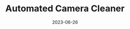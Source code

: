 ---
layout: default
title: Automated Camera Cleaner
modal-id: 11
date: 2023-06-26
img: Camera_Cleaner_1.JPG
img_cap: Render Of Device With No Door
img1: Camera_Cleaner_3.png
img1_cap: Exploded View Of Device
img2: Camera_Cleaner_2.JPG
img2_cap: Exploded View Of Pellet Dispenser
video: Camera_Cleaner.mp4
video_cap: Demonstration of Device Collecting Water and Cleaning
alt: image-alt
project-date: "2023-2024"
client: Patrick Space Force Base
category: Capstone
link:
Repolink: https://github.com/m-decicco/747Stability
description: "&nbsp;&nbsp;&nbsp;&nbsp;Patrick Space Force Base located in Melbourne FL, currently utilizing more than 100 cameras to act as surveillance on the base with plans of adding more cameras. Since Patrick’s Space Force Base is located on the coast, salt spray is landing on the camera lenses and drying leaving a salt residue. The salt builds up hindering their surveillance capabilities and the current solution employed by Patrick Space Force Base is having facility members clean the easily accessible cameras using a bucket and a ladder while inaccessible cameras await rainfall to clean them. These methods are time-consuming and not feasible as there could be periods of time where some vital cameras are not cleaned.
<br><br> 
&nbsp;&nbsp;&nbsp;&nbsp;Based off our initial description of the project and research done by the team, a solution path was identified that aligned with Patrick Space Force’s needs. The solution devised utilized collected rainwater using adhesion, a UVC LED to sanitize stagnant water, solar panels to be electronically isolated, all contained within a modular housing. After meetings with Maj Robinson and TSgt Lam and visiting the base to talk to MSgt Ford, a security personnel on base, a better understanding of their needs was determined, and our alpha confirmed we moved on to iterative development to complete the beta."
outcome: "&nbsp;&nbsp;&nbsp;&nbsp;Starting with simple CAD designs and simulations we designed, built, and tested a prototype automated camera cleaning system. In doing this we were able to meet most of the requirements given by PSFB. The main requirement was that it could automatically clean the camera lens. This was accomplished with a water pump to clean the lens with rainwater collected by the roof geometry, and a microchip to schedule the cleaning, based on the time from a clock or the IR sensor which allowed external activation of the system. We were able to keep the system electrically isolated by employing solar panels and batteries, because of this we meet these requirements the system was set to need 0 human interaction per year.
<br><br>
&nbsp;&nbsp;&nbsp;&nbsp;While we were able to meet most of the requirements given there were 2 given, but not heavily emphasized that we were unable to meet. This was using all American parts and making it last 3-5 years. The reason for both shortcomings was money and time.  We didn’t have the time to research and test how long the system would last, nor the money to buy all American parts and the materials that would likely be able to last 3-5 years."
teammates: "Derek Olszowy, Joseph Davis, Chris Conti, Leslie Ngo, Addam Ben-Abdallah, Emma Scott"
---